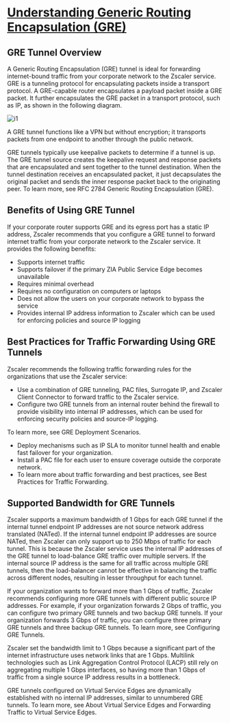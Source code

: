 # **[Understanding Generic Routing Encapsulation (GRE)](https://help.zscaler.com/zia/understanding-generic-routing-encapsulation-gre#:~:text=GRE%20Tunnel%20Overview,network%20to%20the%20Zscaler%20service)**

## GRE Tunnel Overview

A Generic Routing Encapsulation (GRE) tunnel is ideal for forwarding internet-bound traffic from your corporate network to the Zscaler service. GRE is a tunneling protocol for encapsulating packets inside a transport protocol. A GRE-capable router encapsulates a payload packet inside a GRE packet. It further encapsulates the GRE packet in a transport protocol, such as IP, as shown in the following diagram.

![i1](https://help.zscaler.com/downloads/zia/traffic-forwarding/gre/understanding-generic-routing-encapsulation-gre/zia-traffic-forwarding-gre-tunnel-diagram.png)

A GRE tunnel functions like a VPN but without encryption; it transports packets from one endpoint to another through the public network.

GRE tunnels typically use keepalive packets to determine if a tunnel is up. The GRE tunnel source creates the keepalive request and response packets that are encapsulated and sent together to the tunnel destination. When the tunnel destination receives an encapsulated packet, it just decapsulates the original packet and sends the inner response packet back to the originating peer. To learn more, see RFC 2784 Generic Routing Encapsulation (GRE).

## Benefits of Using GRE Tunnel

If your corporate router supports GRE and its egress port has a static IP address, Zscaler recommends that you configure a GRE tunnel to forward internet traffic from your corporate network to the Zscaler service. It provides the following benefits:

- Supports internet traffic
- Supports failover if the primary ZIA Public Service Edge becomes unavailable
- Requires minimal overhead
- Requires no configuration on computers or laptops
- Does not allow the users on your corporate network to bypass the service
- Provides internal IP address information to Zscaler which can be used for enforcing policies and source IP logging

## Best Practices for Traffic Forwarding Using GRE Tunnels

Zscaler recommends the following traffic forwarding rules for the organizations that use the Zscaler service:

- Use a combination of GRE tunneling, PAC files, Surrogate IP, and Zscaler Client Connector to forward traffic to the Zscaler service.
- Configure two GRE tunnels from an internal router behind the firewall to provide visibility into internal IP addresses, which can be used for enforcing security policies and source-IP logging.

To learn more, see GRE Deployment Scenarios.

- Deploy mechanisms such as IP SLA to monitor tunnel health and enable fast failover for your organization.
- Install a PAC file for each user to ensure coverage outside the corporate network.
- To learn more about traffic forwarding and best practices, see Best Practices for Traffic Forwarding.

## Supported Bandwidth for GRE Tunnels

Zscaler supports a maximum bandwidth of 1 Gbps for each GRE tunnel if the internal tunnel endpoint IP addresses are not source network address translated (NATed). If the internal tunnel endpoint IP addresses are source NATed, then Zscaler can only support up to 250 Mbps of traffic for each tunnel. This is because the Zscaler service uses the internal IP addresses of the GRE tunnel to load-balance GRE traffic over multiple servers. If the internal source IP address is the same for all traffic across multiple GRE tunnels, then the load-balancer cannot be effective in balancing the traffic across different nodes, resulting in lesser throughput for each tunnel.

If your organization wants to forward more than 1 Gbps of traffic, Zscaler recommends configuring more GRE tunnels with different public source IP addresses. For example, if your organization forwards 2 Gbps of traffic, you can configure two primary GRE tunnels and two backup GRE tunnels. If your organization forwards 3 Gbps of traffic, you can configure three primary GRE tunnels and three backup GRE tunnels. To learn more, see Configuring GRE Tunnels.

Zscaler set the bandwidth limit to 1 Gbps because a significant part of the internet infrastructure uses network links that are 1 Gbps. Multilink technologies such as Link Aggregation Control Protocol (LACP) still rely on aggregating multiple 1 Gbps interfaces, so having more than 1 Gbps of traffic from a single source IP address results in a bottleneck.

GRE tunnels configured on Virtual Service Edges are dynamically established with no internal IP addresses, similar to unnumbered GRE tunnels. To learn more, see About Virtual Service Edges and Forwarding Traffic to Virtual Service Edges.
